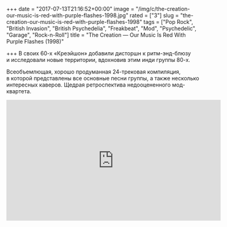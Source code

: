 +++
date = "2017-07-13T21:16:52+00:00"
image = "/img/c/the-creation-our-music-is-red-with-purple-flashes-1998.jpg"
rated = ["3"]
slug = "the-creation-our-music-is-red-with-purple-flashes-1998"
tags = ["Pop Rock", "British Invasion", "British Psychedelia", "Freakbeat", "Mod", "Psychedelic", "Garage", "Rock-n-Roll"]
title = "The Creation — Our Music Is Red With Purple Flashes (1998)"

+++
В&nbsp;своих 60-х &laquo;Креэйшон&raquo; добавили дисторшн к&nbsp;ритм-энд-блюзу и&nbsp;исследовали новые территории, вдохновив этим инди группы 80-х.

Всеобъемлющая, хорошо продуманная 24-трековая компиляция, в&nbsp;которой представлены все основные песни группы, а&nbsp;также несколько интересных каверов. Щедрая ретроспектива недооцененного мод-квартета.

<iframe width="560" height="315" src="https://www.youtube.com/embed/zC6NZUzo70k" frameborder="0" allowfullscreen></iframe>